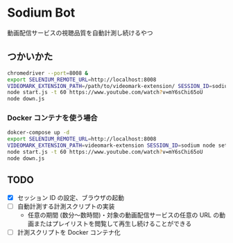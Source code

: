 # Sodium Bot

動画配信サービスの視聴品質を自動計測し続けるやつ

## つかいかた

```sh
chromedriver --port=8008 &
export SELENIUM_REMOTE_URL=http://localhost:8008
VIDEOMARK_EXTENSION_PATH=/path/to/videomark-extension/ SESSION_ID=sodium node setup.js
node start.js -t 60 https://www.youtube.com/watch?v=mY6sChi65oU
node down.js
```

### Docker コンテナを使う場合

```sh
dokcer-compose up -d
export SELENIUM_REMOTE_URL=http://localhost:8008
VIDEOMARK_EXTENSION_PATH=videomark-extension SESSION_ID=sodium node setup.js
node start.js -t 60 https://www.youtube.com/watch?v=mY6sChi65oU
node down.js
```

## TODO

- [x] セッション ID の設定、ブラウザの起動
- [ ] 自動計測する計測スクリプトの実装
  - 任意の期間 (数分〜数時間)・対象の動画配信サービスの任意の URL の動画またはプレイリストを閲覧して再生し続けることができる
- [ ] 計測スクリプトを Docker コンテナ化

